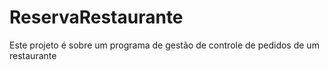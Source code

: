 # ReservaRestaurante
Este projeto é sobre um programa de gestão de controle de pedidos de um restaurante

